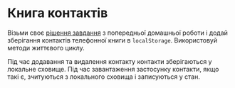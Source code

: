 # Книга контактів

Візьми своє
[рішення завдання](https://github.com/serhiiarkhypiuk/goit-react-hw-02-phonebook)
з попередньої домашньої роботи і додай зберігання контактів телефонної книги в
`localStorage`. Використовуй методи життєвого циклу.

Під час додавання та видалення контакту контакти зберігаються у локальне
сховище. Під час завантаження застосунку контакти, якщо такі є, зчитуються з
локального сховища і записуються у стан.

